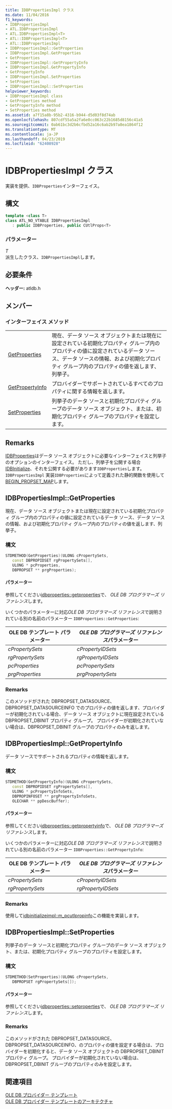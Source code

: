 ```yaml
---
title: IDBPropertiesImpl クラス
ms.date: 11/04/2016
f1_keywords:
- IDBPropertiesImpl
- ATL.IDBPropertiesImpl
- ATL.IDBPropertiesImpl<T>
- ATL::IDBPropertiesImpl<T>
- ATL::IDBPropertiesImpl
- IDBPropertiesImpl::GetProperties
- IDBPropertiesImpl.GetProperties
- GetProperties
- IDBPropertiesImpl::GetPropertyInfo
- IDBPropertiesImpl.GetPropertyInfo
- GetPropertyInfo
- IDBPropertiesImpl.SetProperties
- SetProperties
- IDBPropertiesImpl::SetProperties
helpviewer_keywords:
- IDBPropertiesImpl class
- GetProperties method
- GetPropertyInfo method
- SetProperties method
ms.assetid: a7f15a8b-95b2-4316-b944-d5d03f8d74ab
ms.openlocfilehash: 807cdf55a5a2fa6e0cc063c22b1685d8156c41a5
ms.sourcegitcommit: 0ab61bc3d2b6cfbd52a16c6ab2b97a8ea1864f12
ms.translationtype: MT
ms.contentlocale: ja-JP
ms.lasthandoff: 04/23/2019
ms.locfileid: "62408928"
---
```

# <a name="idbpropertiesimpl-class"></a>IDBPropertiesImpl クラス

実装を提供、`IDBProperties`インターフェイス。

## <a name="syntax"></a>構文

```cpp
template <class T>
class ATL_NO_VTABLE IDBPropertiesImpl
   : public IDBProperties, public CUtlProps<T>
```

### <a name="parameters"></a>パラメーター

*T*<br/>
派生したクラス、`IDBPropertiesImpl`します。

## <a name="requirements"></a>必要条件

**ヘッダー:** atldb.h

## <a name="members"></a>メンバー

### <a name="interface-methods"></a>インターフェイス メソッド

|||
|-|-|
|[GetProperties](#getproperties)|現在、データ ソース オブジェクトまたは現在に設定されている初期化プロパティ グループ内のプロパティの値に設定されているデータ ソース、データ ソースの情報、および初期化プロパティ グループ内のプロパティの値を返します、列挙子。|
|[GetPropertyInfo](#getpropertyinfo)|プロバイダーでサポートされているすべてのプロパティに関する情報を返します。|
|[SetProperties](#setproperties)|列挙子のデータ ソースと初期化プロパティ グループのデータ ソース オブジェクト、または、初期化プロパティ グループのプロパティを設定します。|

## <a name="remarks"></a>Remarks

[IDBProperties](/previous-versions/windows/desktop/ms719607(v=vs.85))はデータ ソース オブジェクトに必要なインターフェイスと列挙子のオプションのインターフェイス。 ただし、列挙子を公開する場合[IDBInitialize](/previous-versions/windows/desktop/ms713706(v=vs.85))、それを公開する必要があります`IDBProperties`します。 `IDBPropertiesImpl` 実装`IDBProperties`によって定義された静的関数を使用して[BEGIN_PROPSET_MAP](../../data/oledb/begin-propset-map.md)します。

## <a name="getproperties"></a> IDBPropertiesImpl::GetProperties

現在、データ ソース オブジェクトまたは現在に設定されている初期化プロパティ グループ内のプロパティの値に設定されているデータ ソース、データ ソースの情報、および初期化プロパティ グループ内のプロパティの値を返します、列挙子。

### <a name="syntax"></a>構文

```cpp
STDMETHOD(GetProperties)(ULONG cPropertySets,
   const DBPROPIDSET rgPropertySets[],
   ULONG * pcProperties,
   DBPROPSET ** prgProperties);
```

#### <a name="parameters"></a>パラメーター

参照してください[idbproperties::getproperties](/previous-versions/windows/desktop/ms714344(v=vs.85))で、 *OLE DB プログラマーズ リファレンス*します。

いくつかのパラメーターに対応*OLE DB プログラマーズ リファレンス*で説明されている別の名前のパラメーター `IDBProperties::GetProperties`:

|OLE DB テンプレート パラメーター|*OLE DB プログラマーズ リファレンス*パラメーター|
|--------------------------------|------------------------------------------------|
|*cPropertySets*|*cPropertyIDSets*|
|*rgPropertySets*|*rgPropertyIDSets*|
|*pcProperties*|*pcPropertySets*|
|*prgProperties*|*prgPropertySets*|

### <a name="remarks"></a>Remarks

このメソッドがされた DBPROPSET_DATASOURCE、DBPROPSET_DATASOURCEINFO でのプロパティの値を返します、プロバイダーが初期化されている場合、データ ソース オブジェクトに現在設定されている DBPROPSET_DBINIT プロパティ グループ。 プロバイダーが初期化されていない場合は、DBPROPSET_DBINIT グループのプロパティのみを返します。

## <a name="getpropertyinfo"></a> IDBPropertiesImpl::GetPropertyInfo

データ ソースでサポートされるプロパティの情報を返します。

### <a name="syntax"></a>構文

```cpp
STDMETHOD(GetPropertyInfo)(ULONG cPropertySets,
   const DBPROPIDSET rgPropertySets[],
   ULONG * pcPropertyInfoSets,
   DBPROPINFOSET ** prgPropertyInfoSets,
   OLECHAR ** ppDescBuffer);
```

#### <a name="parameters"></a>パラメーター

参照してください[idbproperties::getpropertyinfo](/previous-versions/windows/desktop/ms718175(v=vs.85))で、 *OLE DB プログラマーズ リファレンス*します。

いくつかのパラメーターに対応*OLE DB プログラマーズ リファレンス*で説明されている別の名前のパラメーター `IDBProperties::GetPropertyInfo`:

|OLE DB テンプレート パラメーター|*OLE DB プログラマーズ リファレンス*パラメーター|
|--------------------------------|------------------------------------------------|
|*cPropertySets*|*cPropertyIDSets*|
|*rgPropertySets*|*rgPropertyIDSets*|

### <a name="remarks"></a>Remarks

使用して[idbinitializeimpl::m_pcutlpropinfo](../../data/oledb/idbinitializeimpl-m-pcutlpropinfo.md)この機能を実装します。

## <a name="setproperties"></a> IDBPropertiesImpl::SetProperties

列挙子のデータ ソースと初期化プロパティ グループのデータ ソース オブジェクト、または、初期化プロパティ グループのプロパティを設定します。

### <a name="syntax"></a>構文

```cpp
STDMETHOD(SetProperties)(ULONG cPropertySets,
   DBPROPSET rgPropertySets[]);
```

#### <a name="parameters"></a>パラメーター

参照してください[idbproperties::setproperties](/previous-versions/windows/desktop/ms723049(v=vs.85))で、 *OLE DB プログラマーズ リファレンス*します。

### <a name="remarks"></a>Remarks

このメソッドがされた DBPROPSET_DATASOURCE、DBPROPSET_DATASOURCEINFO、のプロパティの値を設定する場合は、プロバイダーを初期化すると、データ ソース オブジェクトの DBPROPSET_DBINIT プロパティ グループ。 プロバイダーが初期化されていない場合は、DBPROPSET_DBINIT グループのプロパティのみを設定します。

## <a name="see-also"></a>関連項目

[OLE DB プロバイダー テンプレート](../../data/oledb/ole-db-provider-templates-cpp.md)<br/>
[OLE DB プロバイダー テンプレートのアーキテクチャ](../../data/oledb/ole-db-provider-template-architecture.md)